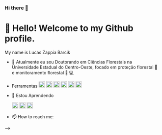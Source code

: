 ### Hi there 👋
# 👋 Hello! Welcome to my Github profile.

My name is Lucas Zappia Barcik

- 🔭 Atualmente eu sou Doutorando em Ciências Florestais na Universidade Estadual do Centro-Oeste, focado em proteção florestal :bug: e monitoramento florestal :evergreen_tree: :computer:
  
-  Ferramentas
    <img loading ='lazy' src="https://cdn.jsdelivr.net/gh/devicons/devicon/icons/python/python-original.svg"  width = "20" heigh = "20" />
    <img loading ='lazy'  src="https://cdn.jsdelivr.net/gh/devicons/devicon/icons/r/r-original.svg" width = "20" heigh = "20" />
    <img loading ='lazy' src="https://cdn.jsdelivr.net/gh/devicons/devicon/icons/jupyter/jupyter-original.svg" width = "20" heigh = "20" />
    <img loading ='lazy' src="https://cdn.jsdelivr.net/gh/devicons/devicon/icons/vscode/vscode-plain-wordmark.svg" width = "20" heigh = "20" />
    <img loading ='lazy' src="https://cdn.jsdelivr.net/gh/devicons/devicon/icons/pandas/pandas-original.svg" width = "20" heigh = "20" />
    <img loading ='lazy' src="https://cdn.jsdelivr.net/gh/devicons/devicon/icons/numpy/numpy-original.svg" width = "20" heigh = "20"/>
    
- 🌱 Estou Aprendendo

  <img loading ='lazy' src="https://cdn.jsdelivr.net/gh/devicons/devicon/icons/flask/flask-original-wordmark.svg" width = "20" heigh = "20" />
  <img loading ='lazy' src="https://cdn.jsdelivr.net/gh/devicons/devicon/icons/microsoftsqlserver/microsoftsqlserver-plain-wordmark.svg" width = "20" heigh = "20" />
  <img loading ='lazy' src="https://cdn.jsdelivr.net/gh/devicons/devicon/icons/git/git-original.svg" width = "20" heigh = "20"  />

- 📫 How to reach me: 


-->
